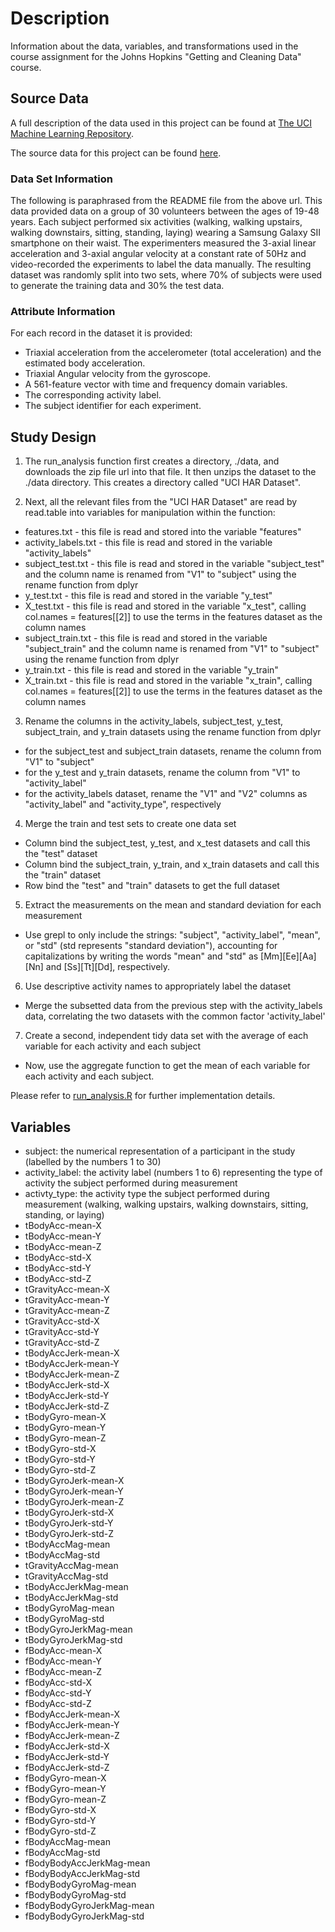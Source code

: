 # Description

Information about the data, variables, and transformations used in the course assignment for the Johns Hopkins "Getting and Cleaning Data" course.

## Source Data

A full description of the data used in this project can be found at [The UCI Machine Learning Repository](http://archive.ics.uci.edu/ml/datasets/Human+Activity+Recognition+Using+Smartphones).

The source data for this project can be found [here](https://d396qusza40orc.cloudfront.net/getdata%2Fprojectfiles%2FUCI%20HAR%20Dataset.zip).

### Data Set Information

The following is paraphrased from the README file from the above url. This data provided data on a group of 30 volunteers between the ages of 19-48 years. Each subject performed six activities (walking, walking upstairs, walking downstairs, sitting, standing, laying) wearing a Samsung Galaxy SII smartphone on their waist. The experimenters measured the 3-axial linear acceleration and 3-axial angular velocity at a constant rate of 50Hz and video-recorded the experiments to label the data manually. The resulting dataset was randomly split into two sets, where 70% of subjects were used to generate the training data and 30% the test data. 

### Attribute Information

For each record in the dataset it is provided:

- Triaxial acceleration from the accelerometer (total acceleration) and the estimated body acceleration.
- Triaxial Angular velocity from the gyroscope.
- A 561-feature vector with time and frequency domain variables.
- The corresponding activity label.
- The subject identifier for each experiment.

## Study Design

1. The run_analysis function first creates a directory, ./data, and downloads the zip file url into that file. It then unzips the dataset to the ./data directory. This creates a directory called "UCI HAR Dataset". 
  
2. Next, all the relevant files from the "UCI HAR Dataset" are read by read.table into variables for manipulation within the function:
  - features.txt - this file is read and stored into the variable "features"
  - activity_labels.txt - this file is read and stored in the variable "activity_labels"
  - subject_test.txt - this file is read and stored in the variable "subject_test" and the column name is renamed from "V1" to "subject" using the rename function from dplyr
  - y_test.txt - this file is read and stored in the variable "y_test"
  - X_test.txt - this file is read and stored in the variable "x_test", calling col.names = features[[2]] to use the terms in the features dataset as the column names
  - subject_train.txt - this file is read and stored in the variable "subject_train" and the column name is renamed from "V1" to "subject" using the rename function from dplyr
  - y_train.txt - this file is read and stored in the variable "y_train"
  - X_train.txt - this file is read and stored in the variable "x_train", calling col.names = features[[2]] to use the terms in the features dataset as the column names

3. Rename the columns in the activity_labels, subject_test, y_test, subject_train, and y_train datasets using the rename function from dplyr
  - for the subject_test and subject_train datasets, rename the column from "V1" to "subject"
  - for the y_test and y_train datasets, rename the column from "V1" to "activity_label"
  - for the activity_labels dataset, rename the "V1" and "V2" columns as "activity_label" and "activity_type", respectively

4. Merge the train and test sets to create one data set
  - Column bind the subject_test, y_test, and x_test datasets and call this the "test" dataset
  - Column bind the subject_train, y_train, and x_train datasets and call this the "train" dataset
  - Row bind the "test" and "train" datasets to get the full dataset

5. Extract the measurements on the mean and standard deviation for each measurement
  - Use grepl to only include the strings: "subject", "activity_label", "mean", or "std" (std represents "standard deviation"), accounting for capitalizations by writing the words "mean" and "std" as [Mm][Ee][Aa][Nn] and [Ss][Tt][Dd], respectively.

6. Use descriptive activity names to appropriately label the dataset
  - Merge the subsetted data from the previous step with the activity_labels data, correlating the two datasets with the common factor 'activity_label'

7. Create a second, independent tidy data set with the average of each variable for each activity and each subject
  - Now, use the aggregate function to get the mean of each variable for each activity and each subject.

Please refer to [run_analysis.R](https://github.com/mika94/Getting-and-Cleaning-Data-Course-Assignment/blob/master/run_analysis.R) for further implementation details.

## Variables

- subject: the numerical representation of a participant in the study (labelled by the numbers 1 to 30)
- activity_label: the activity label (numbers 1 to 6) representing the type of activity the subject performed during measurement 
- activty_type: the activity type the subject performed during measurement (walking, walking upstairs, walking downstairs, sitting, standing, or laying)
- tBodyAcc-mean-X
- tBodyAcc-mean-Y
- tBodyAcc-mean-Z
- tBodyAcc-std-X
- tBodyAcc-std-Y
- tBodyAcc-std-Z
- tGravityAcc-mean-X
- tGravityAcc-mean-Y
- tGravityAcc-mean-Z
- tGravityAcc-std-X
- tGravityAcc-std-Y
- tGravityAcc-std-Z
- tBodyAccJerk-mean-X
- tBodyAccJerk-mean-Y
- tBodyAccJerk-mean-Z
- tBodyAccJerk-std-X
- tBodyAccJerk-std-Y
- tBodyAccJerk-std-Z
- tBodyGyro-mean-X
- tBodyGyro-mean-Y
- tBodyGyro-mean-Z
- tBodyGyro-std-X
- tBodyGyro-std-Y
- tBodyGyro-std-Z
- tBodyGyroJerk-mean-X
- tBodyGyroJerk-mean-Y
- tBodyGyroJerk-mean-Z
- tBodyGyroJerk-std-X
- tBodyGyroJerk-std-Y
- tBodyGyroJerk-std-Z
- tBodyAccMag-mean
- tBodyAccMag-std
- tGravityAccMag-mean
- tGravityAccMag-std
- tBodyAccJerkMag-mean
- tBodyAccJerkMag-std
- tBodyGyroMag-mean
- tBodyGyroMag-std
- tBodyGyroJerkMag-mean
- tBodyGyroJerkMag-std
- fBodyAcc-mean-X
- fBodyAcc-mean-Y
- fBodyAcc-mean-Z
- fBodyAcc-std-X
- fBodyAcc-std-Y
- fBodyAcc-std-Z
- fBodyAccJerk-mean-X
- fBodyAccJerk-mean-Y
- fBodyAccJerk-mean-Z
- fBodyAccJerk-std-X
- fBodyAccJerk-std-Y
- fBodyAccJerk-std-Z
- fBodyGyro-mean-X
- fBodyGyro-mean-Y
- fBodyGyro-mean-Z
- fBodyGyro-std-X
- fBodyGyro-std-Y
- fBodyGyro-std-Z
- fBodyAccMag-mean
- fBodyAccMag-std
- fBodyBodyAccJerkMag-mean
- fBodyBodyAccJerkMag-std
- fBodyBodyGyroMag-mean
- fBodyBodyGyroMag-std
- fBodyBodyGyroJerkMag-mean
- fBodyBodyGyroJerkMag-std
